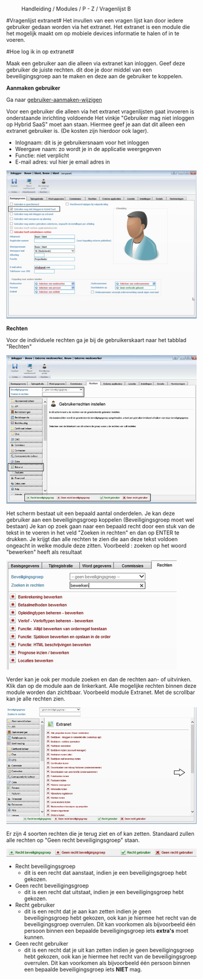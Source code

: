 <properties>
	<page>
		<title>Vragenlijst</title>
	</page>
	<menu>
		<position>Handleiding / Modules / P - Z / Vragenlijst</position> 
		<title>Vragenlijst Extranet</title>
	<sort>B</sort>
	</menu>
</properties>

#Vragenlijst extranet#
<description>Het invullen van een vragen lijst kan door iedere gebruiker gedaan worden via het extranet. Het extranet is een module die het mogelijk maakt om op mobiele devices informatie te halen of in te voeren.
</description>

#Hoe log ik in op extranet#

Maak een gebruiker aan die alleen via extranet kan inloggen. Geef deze gebruiker de juiste rechten. dit doe je door middel van een beveiligingsgroep aan te maken en deze aan de gebruiker te koppelen.

**Aanmaken gebruiker**

Ga naar [gebruiker-aanmaken-wijzigen](http://hybridsaas.support/pages/handleiding/extra/gebruiker-aanmaken-wijzigen)

Voor een gebruiker die alleen via het extranet vragenlijsten gaat invoeren is onderstaande inrichting voldoende
Het vinkje "Gebruiker mag niet inloggen op Hybrid SaaS" moet aan staan. Hiermee geef je aan dat dit alleen een extranet gebruiker is. (De kosten zijn hierdoor ook lager).


- Inlognaam: dit is je gebruikersnaam voor het inloggen
- Weergave naam: zo wordt je in de applicatie weergegeven
- Functie: niet verplicht
- E-mail adres: vul hier je email adres in
 
![](images/vragenlijst-gebruiker.jpg)  

**Rechten**

Voor de individuele rechten ga je bij de gebruikerskaart naar het tabblad "Rechten" 

![](images/gebruikers-rechten.jpg)  

Het scherm bestaat uit een bepaald aantal onderdelen. Je kan deze gebruiker aan een beveiligingsgroep koppelen (Beveiligingsgroep moet wel bestaan)
Je kan op zoek gaan naar een bepaald recht door een stuk van de tekst in te voeren in het veld "Zoeken in rechten" en dan op ENTER te drukken. Je krijgt dan alle rechten te zien die aan deze tekst voldoen ongeacht in welke module deze zitten.
Voorbeeld : zoeken op het woord "bewerken" heeft als resultaat 
  
![](images/gebruikers-rechten-zoeken.jpg)  

Verder kan je ook per module zoeken en dan de rechten aan- of uitvinken. Klik dan op de module aan de linkerkant. Alle mogelijke rechten binnen deze module worden dan zichtbaar.
Voorbeeld module Extranet. Met de scrollbar kan je alle rechten zien.

![](images/gebruikers-rechten-module.jpg)  

Er zijn 4 soorten rechten die je terug ziet en of kan zetten. Standaard zullen alle rechten op "Geen recht beveiligingsgroep" staan.

![](images/gebruikers-rechten-opties.jpg)  

- Recht beveiligingsgroep
	- dit is een recht dat aanstaat, indien je een beveiligingsgroep hebt gekozen. 
- Geen recht beveiligingsgroep
	- dit is een recht dat uitstaat, indien je een beveiligingsgroep hebt gekozen.
- Recht gebruiker
	- dit is een recht dat je aan kan zetten indien je geen beveiligingsgroep hebt gekozen, ook kan je hiermee het recht van de beveiligingsgroep overrulen. Dit kan voorkomen als bijvoorbeeld één persoon binnen een bepaalde beveiligingsgroep iets **extra's** moet kunnen.  
- Geen recht gebruiker 
	- dit is een recht dat je uit kan zetten indien je geen beveiligingsgroep hebt gekozen, ook kan je hiermee het recht van de beveiligingsgroep overrulen. Dit kan voorkomen als bijvoorbeeld één persoon binnen een bepaalde beveiligingsgroep iets **NIET** mag.  